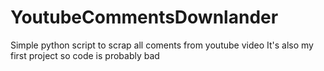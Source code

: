 # YoutubeCommentsDownlander

Simple python script to scrap all coments from youtube video
It's also my first project so code is probably bad
